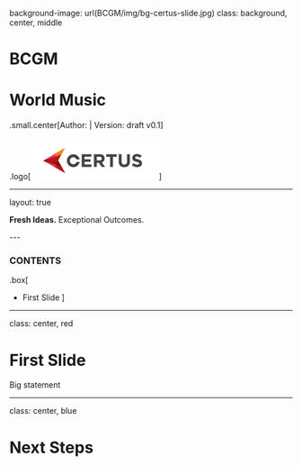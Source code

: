background-image: url(BCGM/img/bg-certus-slide.jpg)
class: background, center, middle

# BCGM

# World Music

.small.center[Author:   |   Version: draft v0.1]

.logo[<img src="BCGM/img/logo.png"/>]

---
layout: true
<div id="footer-content"><p><strong>Fresh Ideas.</strong> Exceptional Outcomes.</p></div>
---


### CONTENTS

.box[
* First Slide
]

---

class: center, red

# First Slide

Big statement

---

class: center, blue

# Next Steps
